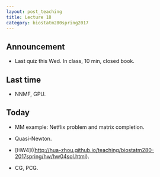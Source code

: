 ```yaml
---
layout: post_teaching
title: Lecture 18
category: biostatm280spring2017
---
```


## Announcement

* Last quiz this Wed. In class, 10 min, closed book.

## Last time

* NNMF, GPU.

## Today

* MM example: Netflix problem and matrix completion.

* Quasi-Newton.

* [HW4]((http://hua-zhou.github.io/teaching/biostatm280-2017spring/hw/hw04sol.html).

* CG, PCG.

